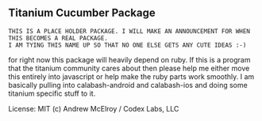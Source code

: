 Titanium Cucumber Package
---

	THIS IS A PLACE HOLDER PACKAGE. I WILL MAKE AN ANNOUNCEMENT FOR WHEN THIS BECOMES A REAL PACKAGE.
	I AM TYING THIS NAME UP SO THAT NO ONE ELSE GETS ANY CUTE IDEAS :-)	


for right now this package will heavily depend on ruby.
If this is a program that the titanium community cares about then please help me either move this entirely into javascript or help make the ruby parts work smoothly. I am basically pulling into calabash-android and calabash-ios and doing some titanium specific stuff to it.



License: MIT (c) Andrew McElroy / Codex Labs, LLC 


